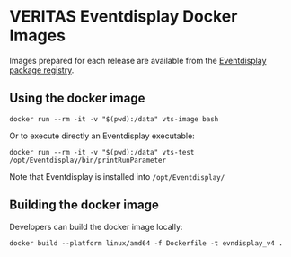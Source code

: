 # VERITAS Eventdisplay Docker Images

Images prepared for each release are available from the [Eventdisplay package registry](https://github.com/VERITAS-Observatory/EventDisplay_v4/pkgs/container/eventdisplay_v4).

## Using the docker image

```console
docker run --rm -it -v "$(pwd):/data" vts-image bash
```

Or to execute directly an Eventdisplay executable:

```console
docker run --rm -it -v "$(pwd):/data" vts-test /opt/Eventdisplay/bin/printRunParameter
```

Note that Eventdisplay is installed into `/opt/Eventdisplay/`

## Building the docker image

Developers can build the docker image locally:

```console
docker build --platform linux/amd64 -f Dockerfile -t evndisplay_v4 .
```

